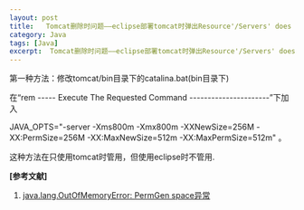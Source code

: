 ```yaml
---
layout: post
title:   Tomcat删除时问题——eclipse部署tomcat时弹出Resource'/Servers' does not exist 
category: Java
tags: [Java]
excerpt:  Tomcat删除时问题——eclipse部署tomcat时弹出Resource'/Servers' does not exist
---
```


第一种方法：修改tomcat/bin目录下的catalina.bat(bin目录下)

在“rem ----- Execute The Requested Command ----------------------”下加入

JAVA_OPTS="-server -Xms800m -Xmx800m -XXNewSize=256M -XX:PermSize=256M -XX:MaxNewSize=512m -XX:MaxPermSize=512m" 。

这种方法在只使用tomcat时管用，但使用eclipse时不管用.

**[参考文献]**

1. [java.lang.OutOfMemoryError: PermGen space异常](https://blog.csdn.net/HuHao_CSDN/article/details/82462839 "java.lang.OutOfMemoryError: PermGen space异常")






